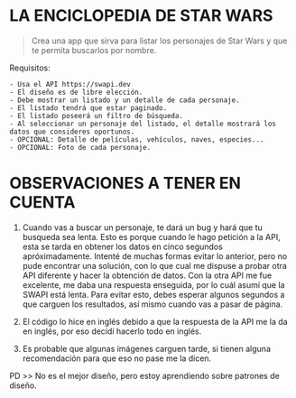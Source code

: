 # LA ENCICLOPEDIA DE STAR WARS 

> Crea una app que sirva para listar los personajes de Star Wars y que te permita buscarlos por nombre.

Requisitos:

    - Usa el API https://swapi.dev
    - El diseño es de libre elección.
    - Debe mostrar un listado y un detalle de cada personaje.
    - El listado tendrá que estar paginado.
    - El listado poseerá un filtro de búsqueda.
    - Al seleccionar un personaje del listado, el detalle mostrará los datos que consideres oportunos.
    - OPCIONAL: Detalle de películas, vehículos, naves, especies...
    - OPCIONAL: Foto de cada personaje.


# OBSERVACIONES A TENER EN CUENTA

1. Cuando vas a buscar un personaje, te dará un bug y hará que tu busqueda sea lenta. Esto es porque cuando le hago petición a la API, esta se tarda en obtener los datos en cinco segundos apróximadamente. Intenté de muchas formas evitar lo anterior, pero no pude encontrar una solución, con lo que cual me dispuse a probar otra API diferente y hacer la obtención de datos. Con la otra API me fue excelente, me daba una respuesta enseguida, por lo cuál asumí que la SWAPI está lenta. Para evitar esto, debes esperar algunos segundos a que carguen los resultados, así mismo cuando vas a pasar de página. 

2. El código lo hice en inglés debido a que la respuesta de la API me la da en inglés, por eso decidí hacerlo todo en inglés.

3. Es probable que algunas imágenes carguen tarde, si tienen alguna recomendación para que eso no pase me la dicen. 

PD >> No es el mejor diseño, pero estoy aprendiendo sobre patrones de diseño. 
